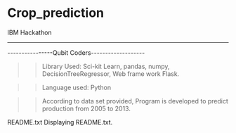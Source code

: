 # Crop_prediction
IBM Hackathon




-----------------------------------------------
----------------Qubit Coders-------------------

>>Library Used: Sci-kit Learn, pandas, numpy, DecisionTreeRegressor, Web frame work Flask.

>>Language used: Python

>>According to data set provided, Program is developed to predict production from 2005 to 2013.


README.txt
Displaying README.txt.
